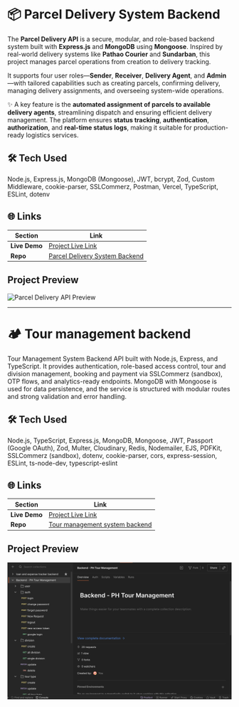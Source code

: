 # 📦 Parcel Delivery System Backend

The **Parcel Delivery API** is a secure, modular, and role-based backend system built with **Express.js** and **MongoDB** using **Mongoose**. Inspired by real-world delivery systems like **Pathao Courier** and **Sundarban**, this project manages parcel operations from creation to delivery tracking.

It supports four user roles—**Sender**, **Receiver**, **Delivery Agent**, and **Admin**—with tailored capabilities such as creating parcels, confirming delivery, managing delivery assignments, and overseeing system-wide operations.

✨ A key feature is the **automated assignment of parcels to available delivery agents**, streamlining dispatch and ensuring efficient delivery management. The platform ensures **status tracking**, **authentication**, **authorization**, and **real-time status logs**, making it suitable for production-ready logistics services.

## 🛠️ Tech Used
Node.js, Express.js, MongoDB (Mongoose), JWT, bcrypt, Zod, Custom Middleware, cookie-parser, SSLCommerz, Postman, Vercel, TypeScript, ESLint, dotenv

## 🌐 Links

| Section       | Link                                                                 |
|---------------|----------------------------------------------------------------------|
| **Live Demo** | [Project Live Link](#)                                               |
| **Repo**      | [Parcel Delivery System Backend](https://github.com/khh-Niloy/parcel-delivery-system-backend) |


## Project Preview
![Parcel Delivery API Preview](image-link-here)

---

# 🏕️ Tour management backend

Tour Management System Backend API built with Node.js, Express, and TypeScript. It provides authentication, role-based access control, tour and division management, booking and payment via SSLCommerz (sandbox), OTP flows, and analytics-ready endpoints. MongoDB with Mongoose is used for data persistence, and the service is structured with modular routes and strong validation and error handling.

## 🛠️ Tech Used
Node.js, TypeScript, Express.js, MongoDB, Mongoose, JWT, Passport (Google OAuth), Zod, Multer, Cloudinary, Redis, Nodemailer, EJS, PDFKit, SSLCommerz (sandbox), dotenv, cookie-parser, cors, express-session, ESLint, ts-node-dev, typescript-eslint

## 🌐 Links

| Section       | Link                                                                 |
|---------------|----------------------------------------------------------------------|
| **Live Demo** | [Project Live Link](#)                                               |
| **Repo**      | [Tour management system backend](https://github.com/khh-Niloy/ph-tour-management-system-backend/tree/development) |


## Project Preview
![Tour management API Preview](images/tour.png)